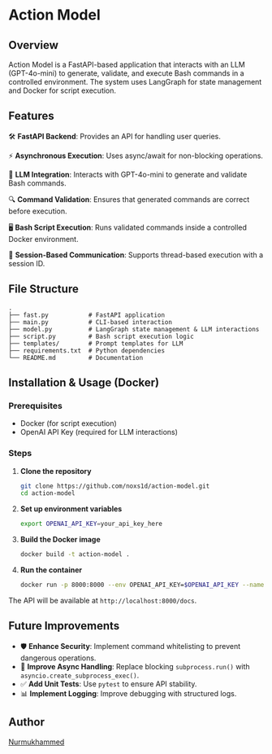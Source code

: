 # Action Model

## Overview

Action Model is a FastAPI-based application that interacts with an LLM (GPT-4o-mini) to generate, validate, and execute Bash commands in a controlled environment. The system uses LangGraph for state management and Docker for script execution.

## Features

🛠 **FastAPI Backend**: Provides an API for handling user queries.

⚡ **Asynchronous Execution**: Uses async/await for non-blocking operations.

🤖 **LLM Integration**: Interacts with GPT-4o-mini to generate and validate Bash commands.

🔍 **Command Validation**: Ensures that generated commands are correct before execution.

🖥 **Bash Script Execution**: Runs validated commands inside a controlled Docker environment.

📜 **Session-Based Communication**: Supports thread-based execution with a session ID.

## File Structure

```
.
├── fast.py           # FastAPI application
├── main.py           # CLI-based interaction
├── model.py          # LangGraph state management & LLM interactions
├── script.py         # Bash script execution logic
├── templates/        # Prompt templates for LLM
├── requirements.txt  # Python dependencies
└── README.md         # Documentation
```

## Installation & Usage (Docker)

### Prerequisites
- Docker (for script execution)
- OpenAI API Key (required for LLM interactions)

### Steps

1. **Clone the repository**
   ```bash
   git clone https://github.com/noxs1d/action-model.git
   cd action-model
   ```
2. **Set up environment variables**
   ```bash
   export OPENAI_API_KEY=your_api_key_here
   ```
3. **Build the Docker image**
   ```bash
   docker build -t action-model .
   ```
4. **Run the container**
   ```bash
   docker run -p 8000:8000 --env OPENAI_API_KEY=$OPENAI_API_KEY --name action-model action-model
   ```

The API will be available at `http://localhost:8000/docs`.

## Future Improvements

- 🛡 **Enhance Security**: Implement command whitelisting to prevent dangerous operations.
- 🚀 **Improve Async Handling**: Replace blocking `subprocess.run()` with `asyncio.create_subprocess_exec()`.
- ✅ **Add Unit Tests**: Use `pytest` to ensure API stability.
- 📊 **Implement Logging**: Improve debugging with structured logs.


## Author

[Nurmukhammed](https://github.com/noxs1d)

